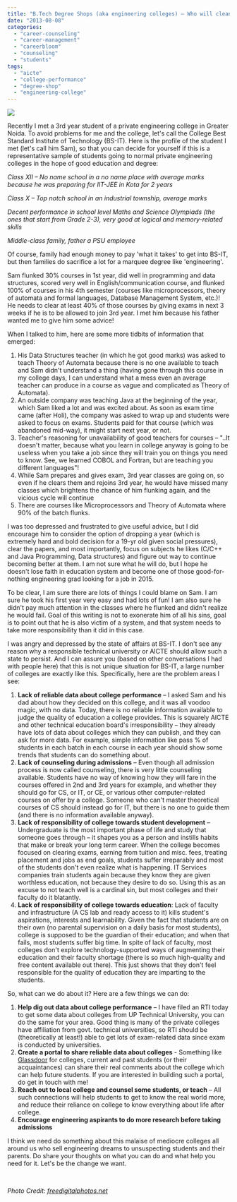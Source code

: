 ```yaml
---
title: "B.Tech Degree Shops (aka engineering colleges) – Who will clean the mess?"
date: "2013-08-08"
categories: 
  - "career-counseling"
  - "career-management"
  - "careerbloom"
  - "counseling"
  - "students"
tags: 
  - "aicte"
  - "college-performance"
  - "degree-shop"
  - "engineering-college"
---
```


![](images/080813_0525_btechdegree1.jpg)

Recently I met a 3rd year student of a private engineering college in Greater Noida. To avoid problems for me and the college, let's call the College Best Standard Institute of Technology (BS-IT). Here is the profile of the student I met (let's call him Sam), so that you can decide for yourself if this is a representative sample of students going to normal private engineering colleges in the hope of good education and degree:

_Class XII – No name school in a no name place with average marks because he was preparing for IIT-JEE in Kota for 2 years_

_Class X – Top notch school in an industrial township, average marks_

_Decent performance in school level Maths and Science Olympiads (the ones that start from Grade 2-3), very good at logical and memory-related skills_

_Middle-class family, father a PSU employee_

Of course, family had enough money to pay 'what it takes' to get into BS-IT, but then families do sacrifice a lot for a marquee degree like 'engineering'.

Sam flunked 30% courses in 1st year, did well in programming and data structures, scored very well in English/communication course, and flunked 100% of courses in his 4th semester (courses like microprocessors, theory of automata and formal languages, Database Management System, etc.)! He needs to clear at least 40% of those courses by giving exams in next 3 weeks if he is to be allowed to join 3rd year. I met him because his father wanted me to give him some advice!

When I talked to him, here are some more tidbits of information that emerged:

1. His Data Structures teacher (in which he got good marks) was asked to teach Theory of Automata because there is no one available to teach and Sam didn't understand a thing (having gone through this course in my college days, I can understand what a mess even an average teacher can produce in a course as vague and complicated as Theory of Automata).
2. An outside company was teaching Java at the beginning of the year, which Sam liked a lot and was excited about. As soon as exam time came (after Holi), the company was asked to wrap up and students were asked to focus on exams. Students paid for that course (which was abandoned mid-way), it might start next year, or not.
3. Teacher's reasoning for unavailability of good teachers for courses – "..It doesn't matter, because what you learn in college anyway is going to be useless when you take a job since they will train you on things you need to know. See, we learned COBOL and Fortran, but are teaching you different languages"!
4. While Sam prepares and gives exam, 3rd year classes are going on, so even if he clears them and rejoins 3rd year, he would have missed many classes which brightens the chance of him flunking again, and the vicious cycle will continue
5. There are courses like Microprocessors and Theory of Automata where 90% of the batch flunks.

I was too depressed and frustrated to give useful advice, but I did encourage him to consider the option of dropping a year (which is extremely hard and bold decision for a 19-yr old given social pressures), clear the papers, and most importantly, focus on subjects he likes (C/C++ and Java Programming, Data structures) and figure out way to continue becoming better at them. I am not sure what he will do, but I hope he doesn't lose faith in education system and become one of those good-for-nothing engineering grad looking for a job in 2015.

To be clear, I am sure there are lots of things I could blame on Sam. I am sure he took his first year very easy and had lots of fun! I am also sure he didn't pay much attention in the classes where he flunked and didn't realize he would fail. Goal of this writing is not to exonerate him of all his sins, goal is to point out that he is also victim of a system, and that system needs to take more responsibility than it did in this case.

I was angry and depressed by the state of affairs at BS-IT. I don't see any reason why a responsible technical university or AICTE should allow such a state to persist. And I can assure you (based on other conversations I had with people here) that this is not unique situation for BS-IT, a large number of colleges are exactly like this. Specifically, here are the problem areas I see:

1. **Lack of reliable data about college performance** – I asked Sam and his dad about how they decided on this college, and it was all voodoo magic, with no data. Today, there is no reliable information available to judge the quality of education a college provides. This is squarely AICTE and other technical education board's irresponsibility – they already have lots of data about colleges which they can publish, and they can ask for more data. For example, simple information like pass % of students in each batch in each course in each year should show some trends that students can do something about.
2. **Lack of counseling during admissions** – Even though all admission process is now called counseling, there is very little counseling available. Students have no way of knowing how they will fare in the courses offered in 2nd and 3rd years for example, and whether they should go for CS, or IT, or CE, or various other computer-related courses on offer by a college. Someone who can't master theoretical courses of CS should instead go for IT, but there is no one to guide them (and there is no information available anyway).
3. **Lack of responsibility of college towards student development** – Undergraduate is the most important phase of life and study that someone goes through – it shapes you as a person and instills habits that make or break your long term career. When the college becomes focused on clearing exams, earning from tuition and misc. fees, treating placement and jobs as end goals, students suffer irreparably and most of the students don't even realize what is happening. IT Services companies train students again because they know they are given worthless education, not because they desire to do so. Using this as an excuse to not teach well is a cardinal sin, but most colleges and their faculty do it blatantly.
4. **Lack of responsibility of college towards education**: Lack of faculty and infrastructure (A CS lab and ready access to it) kills student's aspirations, interests and learnability. Given the fact that students are on their own (no parental supervision on a daily basis for most students), college is supposed to be the guardian of their education; and when that fails, most students suffer big time. In spite of lack of faculty, most colleges don't explore technology-supported ways of augmenting their education and their faculty shortage (there is so much high-quality and free content available out there). This just shows that they don't feel responsible for the quality of education they are imparting to the students.

So, what can we do about it? Here are a few things we can do:

1. **Help dig out data about college performance** – I have filed an RTI today to get some data about colleges from UP Technical University, you can do the same for your area. Good thing is many of the private colleges have affiliation from govt. technical universities, so RTI should be (theoretically at least!) able to get lots of exam-related data since exam is conducted by universities.
2. **Create a portal to share reliable data about colleges** \- Something like [Glassdoor](http://www.glassdoor.com) for colleges, current and past students (or their acquaintances) can share their real comments about the college which can help future students. If you are interested in building such a portal, do get in touch with me!
3. **Reach out to local college and counsel some students, or teach** – All such connections will help students to get to know the real world more, and reduce their reliance on college to know everything about life after college.
4. **Encourage engineering aspirants to do more research before taking admissions**

I think we need do something about this malaise of mediocre colleges all around us who sell engineering dreams to unsuspecting students and their parents. Do share your thoughts on what you can do and what help you need for it. Let's be the change we want.

 

_Photo Credit: [freedigitalphotos.net](http://www.freedigitalphotos.net)_
